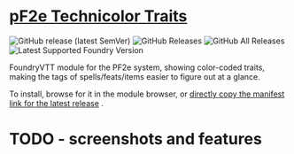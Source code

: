 # [pF2e Technicolor Traits](https://foundryvtt.com/packages/pf2e-technicolor-traits/)

![GitHub release (latest SemVer)](https://img.shields.io/github/v/release/shemetz/pf2e-technicolor-traits?style=for-the-badge)
![GitHub Releases](https://img.shields.io/github/downloads/shemetz/pf2e-technicolor-traits/latest/total?style=for-the-badge)
![GitHub All Releases](https://img.shields.io/github/downloads/shemetz/pf2e-technicolor-traits/total?style=for-the-badge&label=Downloads+total)
![Latest Supported Foundry Version](https://img.shields.io/endpoint?url=https://foundryshields.com/version?url=https://github.com/shemetz/pf2e-technicolor-traits/raw/master/module.json)

FoundryVTT module for the PF2e system, showing color-coded traits, making the tags of spells/feats/items easier to
figure out at a glance.

To install, browse for it in the module browser,
or [directly copy the manifest link for the latest release](https://github.com/shemetz/pf2e-technicolor-traits/releases/latest/download/module.json)
.

# TODO - screenshots and features